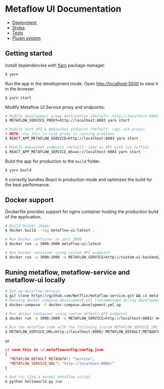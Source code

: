 # Metaflow UI Documentation

- [Deployment](deployment.md)
- [Styles](styles.md)
- [Tests](tests.md)
- [Plugin system](plugin-system.md)

## Getting started

Install dependencies with [Yarn](https://yarnpkg.com/) package manager.

```bash
$ yarn
```

Run the app in the development mode. Open [http://localhost:3000](http://localhost:3000) to view it in the browser.

```bash
$ yarn start
```

Modify Metaflow UI Service proxy and endpoints:

```bash
# Modify development proxy destination (default: http://localhost:8083)
$ METAFLOW_SERVICE_PROXY=http://localhost:8083 yarn start

# Modify both API & Websocket endpoint (default: /api via proxy)
# NOTE: Use this in case proxy is causing problems
$ REACT_APP_METAFLOW_SERVICE=http://localhost:8083 yarn start

# Modify Websocket endpoint (default: same as API with /ws suffix)
$ REACT_APP_METAFLOW_SERVICE_WS=ws://localhost:8083 yarn start
```

Build the app for production to the `build` folder.

```bash
$ yarn build
```

It correctly bundles React in production mode and optimizes the build for the best performance.

## Docker support

Dockerfile provides support for nginx container hosting the production build of the application.

```sh
# Build Docker image
$ docker build --tag metaflow-ui:latest .

# Run Docker container on port 3000
$ docker run -p 3000:3000 metaflow-ui:latest

# Run Docker container using custom API endpoint
$ docker run -p 3000:3000 -e METAFLOW_SERVICE=http://custom-ui-backend/api metaflow-ui:latest
```

## Runing metaflow, metaflow-service and metaflow-ui locally

```sh
# Set up metaflow service
$ git clone https://github.com/Netflix/metaflow-service.git && cd metaflow-service
# Running docker-compose.development.yml (recommended during development):
$ docker-compose -f docker-compose.development.yml up
```

```sh
# Run docker container using custom default API endpoint
$ docker run -p 3000:3000 -e METAFLOW_SERVICE=http://localhost:8083/ metaflow-ui:latest

```

```sh
# Run the metaflow code with the following custom METAFLOW_SERVICE_URL and METAFLOW_SERVICE_URL
$ METAFLOW_SERVICE_URL=http://localhost:8080/ METAFLOW_DEFAULT_METADATA=service python helloworld.py run
```
or

```json
// save this in ~/.metaflowconfig/config.json
{
  "METAFLOW_DEFAULT_METADATA": "service",
  "METAFLOW_SERVICE_URL": "http://localhost:8080/"
}
```

```sh
# And run like a normal metaflow script
$ python helloworld.py run 
```